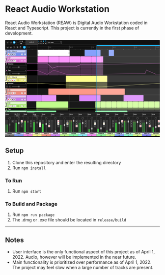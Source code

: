 # React Audio Workstation
React Audio Workstation (REAW) is Digital Audio Workstation coded in React and Typescript. This project is currently in the first phase of development.

![](/assets/images/screenshots/2022-03-29.png)
## Setup
1. Clone this repository and enter the resulting directory
2. Run ```npm install```

### To Run
1. Run ```npm start```

### To Build and Package
1. Run ```npm run package```
2. The .dmg or .exe file should be located in ```release/build```

<hr>

## Notes
- User interface is the only functional aspect of this project as of April 1, 2022. Audio, however will be implemented in the near future.
- Main functionality is prioritized over performance as of April 1, 2022. The project may feel slow when a large number of tracks are present.
